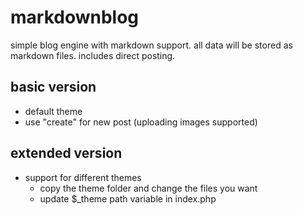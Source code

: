 # markdownblog

simple blog engine with markdown support. all data will be stored as markdown files.
includes direct posting.

## basic version

* default theme
* use "create" for new post (uploading images supported)

## extended version

* support for different themes
    * copy the theme folder and change the files you want
    * update $_theme path variable in index.php

    